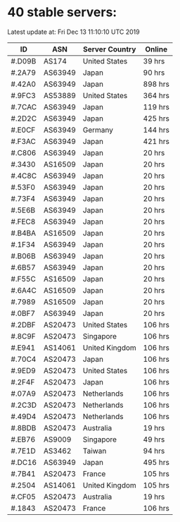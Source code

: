 # 40 stable servers:

Latest update at: Fri Dec 13 11:10:10 UTC 2019

| ID | ASN | Server Country | Online |
| -- | --- | -------------- | ------ |
| #.D09B | AS174 | United States | 39 hrs |
| #.2A79 | AS63949 | Japan | 90 hrs |
| #.42A0 | AS63949 | Japan | 898 hrs |
| #.9FC3 | AS53889 | United States | 364 hrs |
| #.7CAC | AS63949 | Japan | 119 hrs |
| #.2D2C | AS63949 | Japan | 425 hrs |
| #.E0CF | AS63949 | Germany | 144 hrs |
| #.F3AC | AS63949 | Japan | 421 hrs |
| #.C806 | AS63949 | Japan | 20 hrs |
| #.3430 | AS16509 | Japan | 20 hrs |
| #.4C8C | AS63949 | Japan | 20 hrs |
| #.53F0 | AS63949 | Japan | 20 hrs |
| #.73F4 | AS63949 | Japan | 20 hrs |
| #.5E6B | AS63949 | Japan | 20 hrs |
| #.FEC8 | AS63949 | Japan | 20 hrs |
| #.B4BA | AS16509 | Japan | 20 hrs |
| #.1F34 | AS63949 | Japan | 20 hrs |
| #.B06B | AS63949 | Japan | 20 hrs |
| #.6B57 | AS63949 | Japan | 20 hrs |
| #.F55C | AS16509 | Japan | 20 hrs |
| #.6A4C | AS16509 | Japan | 20 hrs |
| #.7989 | AS16509 | Japan | 20 hrs |
| #.0BF7 | AS63949 | Japan | 20 hrs |
| #.2DBF | AS20473 | United States | 106 hrs |
| #.8C9F | AS20473 | Singapore | 106 hrs |
| #.E941 | AS14061 | United Kingdom | 106 hrs |
| #.70C4 | AS20473 | Japan | 106 hrs |
| #.9ED9 | AS20473 | United States | 106 hrs |
| #.2F4F | AS20473 | Japan | 106 hrs |
| #.07A9 | AS20473 | Netherlands | 106 hrs |
| #.2C3D | AS20473 | Netherlands | 106 hrs |
| #.49D4 | AS20473 | Netherlands | 106 hrs |
| #.8BDB | AS20473 | Australia | 19 hrs |
| #.EB76 | AS9009 | Singapore | 49 hrs |
| #.7E1D | AS3462 | Taiwan | 94 hrs |
| #.DC16 | AS63949 | Japan | 495 hrs |
| #.7B41 | AS20473 | France | 105 hrs |
| #.2504 | AS14061 | United Kingdom | 105 hrs |
| #.CF05 | AS20473 | Australia | 19 hrs |
| #.1843 | AS20473 | France | 106 hrs |

